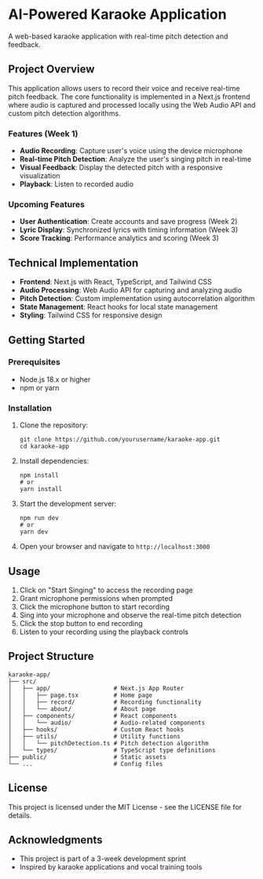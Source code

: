# AI-Powered Karaoke Application

A web-based karaoke application with real-time pitch detection and feedback.

## Project Overview

This application allows users to record their voice and receive real-time pitch feedback. The core functionality is implemented in a Next.js frontend where audio is captured and processed locally using the Web Audio API and custom pitch detection algorithms.

### Features (Week 1)

- **Audio Recording**: Capture user's voice using the device microphone
- **Real-time Pitch Detection**: Analyze the user's singing pitch in real-time
- **Visual Feedback**: Display the detected pitch with a responsive visualization
- **Playback**: Listen to recorded audio

### Upcoming Features

- **User Authentication**: Create accounts and save progress (Week 2)
- **Lyric Display**: Synchronized lyrics with timing information (Week 3)
- **Score Tracking**: Performance analytics and scoring (Week 3)

## Technical Implementation

- **Frontend**: Next.js with React, TypeScript, and Tailwind CSS
- **Audio Processing**: Web Audio API for capturing and analyzing audio
- **Pitch Detection**: Custom implementation using autocorrelation algorithm
- **State Management**: React hooks for local state management
- **Styling**: Tailwind CSS for responsive design

## Getting Started

### Prerequisites

- Node.js 18.x or higher
- npm or yarn

### Installation

1. Clone the repository:
   ```
   git clone https://github.com/yourusername/karaoke-app.git
   cd karaoke-app
   ```

2. Install dependencies:
   ```
   npm install
   # or
   yarn install
   ```

3. Start the development server:
   ```
   npm run dev
   # or
   yarn dev
   ```

4. Open your browser and navigate to `http://localhost:3000`

## Usage

1. Click on "Start Singing" to access the recording page
2. Grant microphone permissions when prompted
3. Click the microphone button to start recording
4. Sing into your microphone and observe the real-time pitch detection
5. Click the stop button to end recording
6. Listen to your recording using the playback controls

## Project Structure

```
karaoke-app/
├── src/
│   ├── app/                  # Next.js App Router
│   │   ├── page.tsx          # Home page
│   │   ├── record/           # Recording functionality
│   │   └── about/            # About page
│   ├── components/           # React components
│   │   └── audio/            # Audio-related components
│   ├── hooks/                # Custom React hooks
│   ├── utils/                # Utility functions
│   │   └── pitchDetection.ts # Pitch detection algorithm
│   └── types/                # TypeScript type definitions
├── public/                   # Static assets
└── ...                       # Config files
```

## License

This project is licensed under the MIT License - see the LICENSE file for details.

## Acknowledgments

- This project is part of a 3-week development sprint
- Inspired by karaoke applications and vocal training tools 